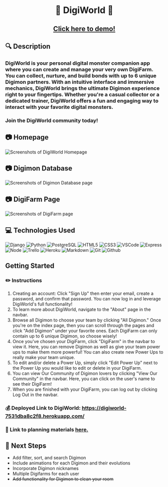 # <p style="text-align:center;">🐲 **DigiWorld** 🐲</p>
## <p style="text-align:center;">[Click here to demo!](https://digiworld-7531dba8c2f8.herokuapp.com/)</p>

## :mag: Description 
### DigiWorld is your personal digital monster companion app where you can create and manage your very own DigiFarm. You can collect, nurture, and build bonds with up to 6 unique Digimon partners. With an intuitive interface and immersive mechanics, DigiWorld brings the ultimate Digimon experience right to your fingertips. Whether you're a casual collector or a dedicated trainer, DigiWorld offers a fun and engaging way to interact with your favorite digital monsters.


 
### Join the DigiWorld community today!

## :camera: Homepage
![Screenshots of DigiWorld Homepage](https://i.imgur.com/IZAIg0X.png)
## :camera: Digimon Database
![Screenshots of Digimon Database page](https://i.imgur.com/VMCHoT0.png)
## :camera: DigiFarm Page
![Screenshots of DigiFarm page](https://i.imgur.com/Hd8KfsS.png)


## :computer: Technologies Used
![Django](https://img.shields.io/badge/-Django-05122A?style=flat&logo=django)
![Python](https://img.shields.io/badge/-Python-05122A?style=flat&logo=python)
![PostgreSQL](https://img.shields.io/badge/-PostgreSQL-05122A?style=flat&logo=postgresql)
![HTML5](https://img.shields.io/badge/-HTML5-05122A?style=flat&logo=html5)
![CSS3](https://img.shields.io/badge/-CSS-05122A?style=flat&logo=css3)
![VSCode](https://img.shields.io/badge/-VS_Code-05122A?style=flat&logo=visualstudio)
![Express](https://img.shields.io/badge/-Express-05122A?style=flat&logo=express)
![Node](https://img.shields.io/badge/-Node.js-05122A?style=flat&logo=node.js)
![Trello](https://img.shields.io/badge/-Trello-05122A?style=flat&logo=trello)
![Heroku](https://img.shields.io/badge/-Heroku-05122A?style=flat&logo=heroku)
![Markdown](https://img.shields.io/badge/-Markdown-05122A?style=flat&logo=markdown)
![Git](https://img.shields.io/badge/-Git-05122A?style=flat&logo=git)
![Github](https://img.shields.io/badge/-GitHub-05122A?style=flat&logo=github)

## **Getting Started**

### :pencil2: Instructions
1. Creating an account: Click "Sign Up" then enter your email, create a password, and confirm that password. You can now log in and leverage DigiWorld's full functionality!
2. To learn more about DigiWorld, navigate to the "About" page in the navbar.
3. Browse all Digimon to choose your team by clicking "All Digimon." Once you're on the index page, then you can scroll through the pages and click "Add Digimon" under your favorite ones. Each DigiFarm can only contain up to 6 unique Digimon, so choose wisely!
4. Once you've chosen your DigiFarm, click "DigiFarm" in the navbar to view it. Here, you can remove Digimon as well as give your team power ups to make them more powerful! You can also create new Power Ups to really make your team unique.
5. To edit and/or delete a Power Up, simply click "Edit Power Up" next to the Power Up you would like to edit or delete in your DigiFarm.
6. You can view Our Community of Digimon lovers by clicking "View Our Community" in the navbar. Here, you can click on the user's name to see their DigiFarm!
7. When you are finished with your DigiFarm, you can log out by clicking Log Out in the navbar.


### :moneybag: Deployed Link to DigiWorld: https://digiworld-7531dba8c2f8.herokuapp.com/

### :pushpin: Link to planning materials [here.](https://trello.com/b/e3dcA57K/mod-squad-digimon) 

## :hammer: **Next Steps**
* Add filter, sort, and search Digimon
* Include animations for each Digimon and their evolutions
* Incorporate Digimon nicknames
* Multiple Digifarms for each user
* ~~Add functionality for Digimon to clean your room~~
